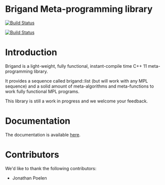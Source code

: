 Brigand Meta-programming library
================================

[![Build Status](https://travis-ci.org/edouarda/brigand.svg?branch=master)](https://travis-ci.org/edouarda/brigand)

[![Build Status](https://ci.appveyor.com/api/projects/status/github/edouarda/brigand)](https://ci.appveyor.com/project/edouarda/brigand)

# Introduction

Brigand is a light-weight, fully functional, instant-compile time C++ 11 meta-programming library.

It provides a sequence called brigand::list (but will work with any MPL sequence) and a solid amount of meta-algorithms and meta-functions to work fully functional MPL programs.

This library is still a work in progress and we welcome your feedback.

# Documentation

The documentation is available [here](https://github.com/edouarda/brigand/wiki).

# Contributors

We'd like to thank the following contributors:

 * Jonathan Poelen
